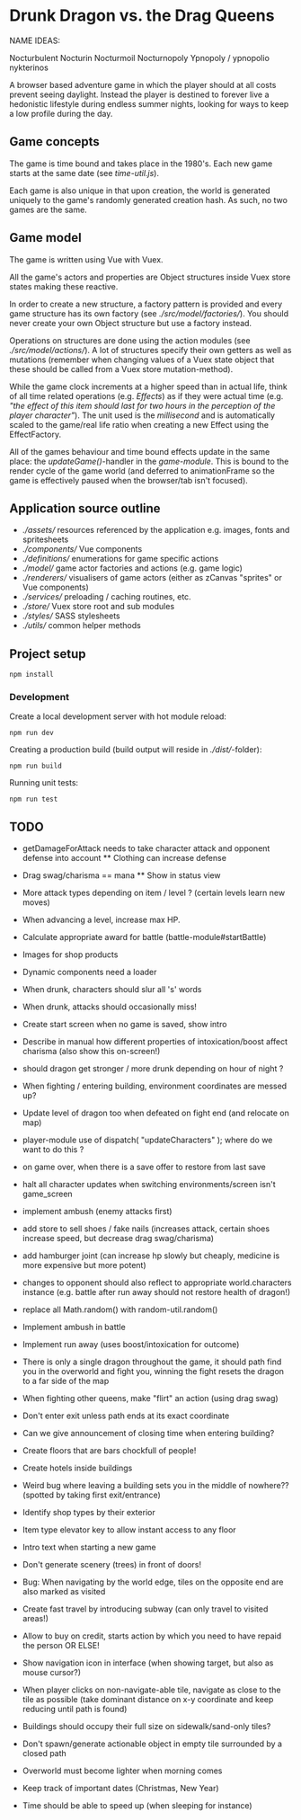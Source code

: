 # Drunk Dragon vs. the Drag Queens

NAME IDEAS:

Nocturbulent
Nocturin
Nocturmoil
Nocturnopoly
Ypnopoly / ypnopolio
nykterinos

A browser based adventure game in which the player should at all costs prevent
seeing daylight. Instead the player is destined to forever live a hedonistic
lifestyle during endless summer nights, looking for ways to keep a low profile
during the day.

## Game concepts

The game is time bound and takes place in the 1980's. Each new game starts at
the same date (see _time-util.js_).

Each game is also unique in that upon creation, the world is generated uniquely
to the game's randomly generated creation hash. As such, no two games are the same.

## Game model

The game is written using Vue with Vuex.

All the game's actors and properties are Object structures inside Vuex store states making
these reactive.

In order to create a new structure, a factory pattern is provided and every
game structure has its own factory (see _./src/model/factories/_). You should never
create your own Object structure but use a factory instead.

Operations on structures are done using the action modules (see _./src/model/actions/_).
A lot of structures specify their own getters as well as mutations (remember when changing values
of a Vuex state object that these should be called from a Vuex store mutation-method).

While the game clock increments at a higher speed than in actual life, think of all time related
operations (e.g. _Effects_) as if they were actual time (e.g. _"the effect of this item should last for two hours in the perception of the player character"_). The unit used is the _millisecond_ and is automatically
scaled to the game/real life ratio when creating a new Effect using the EffectFactory.

All of the games behaviour and time bound effects update in the same place: the _updateGame()_-handler
in the _game-module_. This is bound to the render cycle of the game world (and deferred to animationFrame
so the game is effectively paused when the browser/tab isn't focused).

## Application source outline

 * _./assets/_ resources referenced by the application e.g. images, fonts and spritesheets
 * _./components/_ Vue components
 * _./definitions/_ enumerations for game specific actions
 * _./model/_ game actor factories and actions (e.g. game logic)
 * _./renderers/_ visualisers of game actors (either as zCanvas "sprites" or Vue components)
 * _./services/_ preloading / caching routines, etc.
 * _./store/_ Vuex store root and sub modules
 * _./styles/_ SASS stylesheets
 * _./utils/_ common helper methods

## Project setup
```
npm install
```

### Development

Create a local development server with hot module reload:

```
npm run dev
```

Creating a production build (build output will reside in _./dist/_-folder):

```
npm run build
```

Running unit tests:

```
npm run test
```

## TODO

* getDamageForAttack needs to take character attack and opponent defense into account
** Clothing can increase defense

* Drag swag/charisma == mana
** Show in status view

* More attack types depending on item / level ? (certain levels learn new moves)
* When advancing a level, increase max HP.
* Calculate appropriate award for battle (battle-module#startBattle)
* Images for shop products
* Dynamic components need a loader
* When drunk, characters should slur all 's' words
* When drunk, attacks should occasionally miss!
* Create start screen when no game is saved, show intro
* Describe in manual how different properties of intoxication/boost affect charisma (also show this on-screen!)
* should dragon get stronger / more drunk depending on hour of night ?
* When fighting / entering building, environment coordinates are messed up?
* Update level of dragon too when defeated on fight end (and relocate on map)
* player-module use of dispatch( "updateCharacters" ); where do we want to do this ?
* on game over, when there is a save offer to restore from last save
* halt all character updates when switching environments/screen isn't game_screen
* implement ambush (enemy attacks first)
* add store to sell shoes / fake nails (increases attack, certain shoes increase speed, but decrease drag swag/charisma)
* add hamburger joint (can increase hp slowly but cheaply, medicine is more expensive but more potent)
* changes to opponent should also reflect to appropriate world.characters instance (e.g. battle after run away should not restore health of dragon!)
* replace all Math.random() with random-util.random()
* Implement ambush in battle
* Implement run away (uses boost/intoxication for outcome)
* There is only a single dragon throughout the game, it should path find you in the overworld and fight you, winning the fight resets the dragon to a far side of the map
* When fighting other queens, make "flirt" an action (using drag swag)
* Don't enter exit unless path ends at its exact coordinate
* Can we give announcement of closing time when entering building?
* Create floors that are bars chockfull of people!
* Create hotels inside buildings
* Weird bug where leaving a building sets you in the middle of nowhere?? (spotted by taking first exit/entrance)
* Identify shop types by their exterior
* Item type elevator key to allow instant access to any floor
* Intro text when starting a new game
* Don't generate scenery (trees) in front of doors!
* Bug: When navigating by the world edge, tiles on the opposite end are also marked as visited
* Create fast travel by introducing subway (can only travel to visited areas!)
* Allow to buy on credit, starts action by which you need to have repaid the person OR ELSE!
* Show navigation icon in interface (when showing target, but also as mouse cursor?)
* When player clicks on non-navigate-able tile, navigate as close to the tile as possible (take dominant distance on x-y coordinate and keep reducing until path is found)
* Buildings should occupy their full size on sidewalk/sand-only tiles?
* Don't spawn/generate actionable object in empty tile surrounded by a closed path
* Overworld must become lighter when morning comes
* Keep track of important dates (Christmas, New Year)
* Time should be able to speed up (when sleeping for instance)
